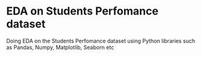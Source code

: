 
# EDA on Students Perfomance dataset        

Doing EDA on the Students Perfomance dataset using Python libraries such as Pandas, Numpy, Matplotlib, Seaborn etc

